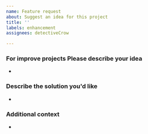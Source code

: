 ```yaml
---
name: Feature request
about: Suggest an idea for this project
title: ''
labels: enhancement
assignees: detectiveCrow

---
```


### For improve projects Please describe your idea
* 

### Describe the solution you'd like
* 

### Additional context
*
